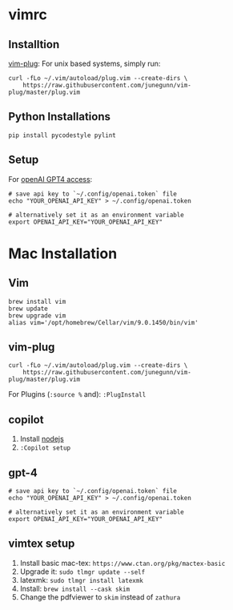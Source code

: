 # vimrc

## Installtion

[vim-plug](https://github.com/junegunn/vim-plug): For unix based systems, simply run:
```
curl -fLo ~/.vim/autoload/plug.vim --create-dirs \
    https://raw.githubusercontent.com/junegunn/vim-plug/master/plug.vim
```

## Python Installations

```
pip install pycodestyle pylint
```

## Setup

For [openAI GPT4 access](https://github.com/madox2/vim-ai):
```
# save api key to `~/.config/openai.token` file
echo "YOUR_OPENAI_API_KEY" > ~/.config/openai.token

# alternatively set it as an environment variable
export OPENAI_API_KEY="YOUR_OPENAI_API_KEY"
```

# Mac Installation

## Vim

```
brew install vim
brew update
brew upgrade vim
alias vim='/opt/homebrew/Cellar/vim/9.0.1450/bin/vim'
```

## vim-plug

```
curl -fLo ~/.vim/autoload/plug.vim --create-dirs \
    https://raw.githubusercontent.com/junegunn/vim-plug/master/plug.vim
```

For Plugins (`:source %` and): `:PlugInstall`

## copilot

1. Install [nodejs](https://nodejs.org/en/download)
2. `:Copilot setup`

## gpt-4

```
# save api key to `~/.config/openai.token` file
echo "YOUR_OPENAI_API_KEY" > ~/.config/openai.token

# alternatively set it as an environment variable
export OPENAI_API_KEY="YOUR_OPENAI_API_KEY"
```

## vimtex setup

1. Install basic mac-tex: `https://www.ctan.org/pkg/mactex-basic`
2. Upgrade it: `sudo tlmgr update --self`
3. latexmk: `sudo tlmgr install latexmk`
4. Install: `brew install --cask skim`
4. Change the pdfviewer to `skim` instead of `zathura`
